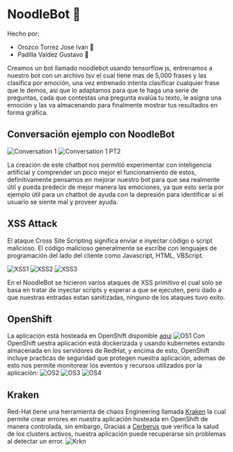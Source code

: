 # NoodleBot 🍜

Hecho por:

- Orozco Torrez Jose Ivan 🍜
- Padilla Valdez Gustavo 🍜

Creamos un bot llamado noodlebot usando tensorflow js, entrenamos a nuestro bot con un archivo tsv el cual tiene mas de 5,000 frases y las clasifica por emoción, una vez entrenado intenta clasificar cualquier frase que le demos, así que lo adaptamos para que te haga una serie de preguntas, cada que contestas una pregunta evalúa tu texto, le asigna una emoción y las va almacenando para finalmente mostrar tus resultados en forma gráfica.

## Conversación ejemplo con NoodleBot

![Conversation 1](/ReadmeImages/conv1.png)
![Conversation 1 PT2](/ReadmeImages/conv2.png)

La creación de este chatbot nos permitió experimentar con inteligencia artificial y comprender un poco mejor el funcionamiento de estos, definitivamente pensamos en mejorar nuestro bot para que sea realmente útil y pueda predecir de mejor manera las emociones, ya que esto sería por ejemplo útil para un chatbot de ayuda con la depresión para identificar si el usuario se siente mal y proveer ayuda.

## XSS Attack

El ataque Cross Site Scripting significa enviar e inyectar código o script malicioso. El código malicioso generalmente se escribe con lenguajes de programación del lado del cliente como Javascript, HTML, VBScript.

![XSS1](/ReadmeImages/xss1.png)
![XSS2](/ReadmeImages/xss2.png)
![XSS3](/ReadmeImages/xss3.png)

En el NoodleBot se hicieron varios ataques de XSS primitivo el cual solo se basa en tratar de inyectar scripts y esperar a que se ejecuten, pero dado a que nuestras entradas estan sanitizadas, ninguno de los ataques tuvo exito.

## OpenShift

La aplicación está hosteada en OpenShift disponible [aqui](https://noodlebot-vandelvan-dev.apps.sandbox.x8i5.p1.openshiftapps.com/)
![OS1](/ReadmeImages/os1.png)
Con OpenShift uestra aplicación está dockerizada y usando kubernetes estando almacenada en los servidores de RedHat, y encima de esto, OpenShift incluye practicas de seguridad que protegen nuestra aplicación, ademas de esto nos permite monitorear los eventos y recursos utilizados por la aplicación:
![OS2](/ReadmeImages/os2.png)
![OS3](/ReadmeImages/os3.png)
![OS4](/ReadmeImages/os4.png)

## Kraken

Red-Hat tiene una herramienta de chaos Engineering llamada [Kraken](https://github.com/redhat-chaos/krkn) la cual permite crear errores en nuestra aplicación hosteada en OpenShift de manera controlada, sin embargo, Gracias a [Cerberus](https://github.com/redhat-chaos/cerberus) que verifica la salud de los clusters activos, nuestra aplicación puede recuperarse sin problemas al detectar un error.
![Krkn](https://raw.githubusercontent.com/redhat-chaos/krkn/main/media/kraken-workflow.png)
